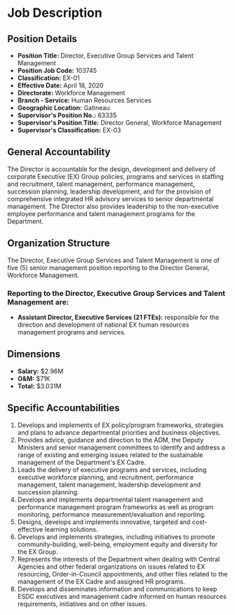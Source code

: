 # Job Description

## Position Details

*   **Position Title:** Director, Executive Group Services and Talent Management
*   **Position Job Code:** 103745
*   **Classification:** EX-01
*   **Effective Date:** April 18, 2020
*   **Directorate:** Workforce Management
*   **Branch - Service:** Human Resources Services
*   **Geographic Location:** Gatineau
*   **Supervisor's Position No.:** 63335
*   **Supervisor's Position Title:** Director General, Workforce Management
*   **Supervisor's Classification:** EX-03

## General Accountability

The Director is accountable for the design, development and delivery of corporate Executive (EX) Group policies, programs and services in staffing and recruitment, talent management, performance management, succession planning, leadership development, and for the provision of comprehensive integrated HR advisory services to senior departmental management. The Director also provides leadership to the non-executive employee performance and talent management programs for the Department.

## Organization Structure

The Director, Executive Group Services and Talent Management is one of five (5) senior management position reporting to the Director General, Workforce Management.

### Reporting to the Director, Executive Group Services and Talent Management are:

*   **Assistant Director, Executive Services (21 FTEs):** responsible for the direction and development of national EX human resources management programs and services.

## Dimensions

*   **Salary:** $2.96M
*   **O&M:** $71K
*   **Total:** $3.031M

## Specific Accountabilities

1.  Develops and implements of EX policy/program frameworks, strategies and plans to advance departmental priorities and business objectives.
2.  Provides advice, guidance and direction to the ADM, the Deputy Ministers and senior management committees to identify and address a range of existing and emerging issues related to the sustainable management of the Department's EX Cadre.
3.  Leads the delivery of executive programs and services, including executive workforce planning, and recruitment, performance management, talent management, leadership development and succession planning.
4.  Develops and implements departmental talent management and performance management program frameworks as well as program monitoring, performance measurement/evaluation and reporting.
5.  Designs, develops and implements innovative, targeted and cost-effective learning solutions.
6.  Develops and implements strategies, including initiatives to promote community-building, well-being, employment equity and diversity for the EX Group.
7.  Represents the interests of the Department when dealing with Central Agencies and other federal organizations on issues related to EX resourcing, Order-in-Council appointments, and other files related to the management of the EX Cadre and assigned HR programs.
8.  Develops and disseminates information and communications to keep ESDC executives and management cadre informed on human resources requirements, initiatives and on other issues.

